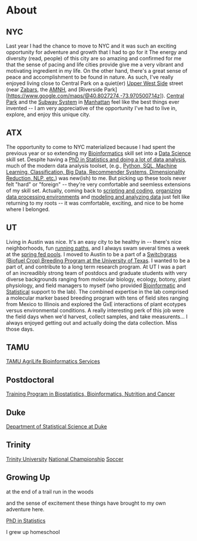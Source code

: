 # About

## NYC

Last year I had the chance to move to NYC and it was such an exciting opportunity 
for adventure and growth that I had to go for it 
The energy and diversity (read, people) of this city are so amazing and
confirmed for me that the sense of pacing and life 
cities provide give me a very vibrant and motivating ingredient in my life.
On the other hand, there's a great sense of peace and accomplishment to be found
in nature. As such, I've really enjoyed living close to Central Park on a quiet(er)
[Upper West Side](https://www.google.com/maps/@40.7851626,-73.9739507,14z) street (near
[Zabars](https://www.google.com/maps/place/Zabar's/@40.7848188,-73.984094,16z/data=!4m5!3m4!1s0x89c258862e7ae59b:0x161b26b78af02870!8m2!3d40.7848148!4d-73.9797113),
the [AMNH](https://www.google.com/maps/place/American+Museum+of+Natural+History/@40.7802558,-73.9829629,15z/data=!4m5!3m4!1s0x89c258f4b00f7a09:0xa27d8172624c5db1!8m2!3d40.7813241!4d-73.9739882), and
[Riverside Park][https://www.google.com/maps/@40.8027274,-73.9705007,14z]).
[Central Park](https://www.google.com/maps/place/Central+Park/@40.7438632,-74.0175455,12z/data=!4m5!3m4!1s0x89c2589a018531e3:0xb9df1f7387a94119!8m2!3d40.7828647!4d-73.9653551) and the [Subway System](http://web.mta.info/maps/submap.html) in [Manhattan](https://en.wikipedia.org/wiki/Boroughs_of_New_York_City)
feel like the best things ever invented -- I am very appreciative of the opportunity I've had to live in, explore, and enjoy this unique city. 

## ATX

The opportunity to come to NYC materialized because I had spent the previous year or so
extending my [Bioinformatics](https://github.com/pointOfive/Examples/tree/master/Compute#hpc) skill set
into a [Data Science](https://github.com/pointOfive/Examples/tree/master/Lectures) skill set.
Despite having a [PhD in Statistics and doing a lot of data analysis](https://github.com/pointOfive/Examples/tree/master/Papers#publications),
much of the modern data analysis toolset, (e.g., [Python, SQL, Machine Learning, Classification, Big Data, Recommender Systems, Dimensionality Reduction, NLP, etc.](https://github.com/pointOfive/Examples/tree/master/Lectures#lecture-material))
was new(ish) to me.  But picking up these tools never felt "hard" or "foreign" -- they're very comfortable and seemless extensions of my skill set.
Actually, coming back to [scripting and coding](https://github.com/pointOfive/Examples/tree/master/Code),
[organizing data processing environments](https://github.com/pointOfive/Examples/tree/master/Compute#aws-ec2emrs3) and
[modeling and analyzing data](https://github.com/pointOfive/Examples/tree/master/Examples) just felt like returning to my roots -- it was comfortable, exciting, and
nice to be home where I belonged.

## UT

Living in Austin was nice.  It's an easy city to be healthy in -- there's
nice neighborhoods, fun [running paths](http://www.mountainbiketx.com/downloads/texas/maps/Shoal_Creek.pdf), and I always swam several times a week at the
[spring fed pools](https://www.google.com/maps/place/Deep+Eddy+Municipal+Pool/@30.2742588,-97.7777817,15z/data=!4m5!3m4!1s0x8644b546480d4c9f:0x36e8599164fc2421!8m2!3d30.276515!4d-97.7732058).
I moved to Austin to be a part of a [Switchgrass (Biofuel Crop) Breeding Program at the University of Texas](https://sites.cns.utexas.edu/juenger_lab/home).
I wanted to be a part of, and contribute to a long term research program.
At UT I was a part of an increadibly strong team of postdocs and graduate students with very diverse backgrounds ranging from 
molecular biology, ecology, botony, plant physiology, and field managers to myself (who provided
[Bioinformatic](https://github.com/pointOfive/Examples/tree/master/Compute#open-source-tools) and
[Statistical](https://github.com/pointOfive/Examples/tree/master/Papers#publications) support to the lab).
The combined expertise in the lab comprised a molecular marker based breeding program
with tens of field sites ranging from Mexico to Illinois and 
explored the GxE interactions of plant ecotypes versus environmental conditions.
A really interesting perk of this job were the field days when we'd harvest, collect
samples, and take measurents... I always enjoyed getting out and actually doing the data collection.
Miss those days.


## TAMU

[TAMU AgriLife Bioinformatics Services](http://www.txgen.tamu.edu)

## Postdoctoral

[Training Program in Biostatistics, Bioinformatics, Nutrition and Cancer](https://www.stat.tamu.edu/train/index.html)

## Duke 

[Department of Statistical Science at Duke](https://stat.duke.edu)

## Trinity

[Trinity University](https://new.trinity.edu)
[National Championship](http://www.trinitytigers.com/history/nationalchampions/index)
[Soccer](http://www.trinitytigers.com/sports/msoc/index)

## Growing Up

at the end of a trail run in the woods

and the sense of excitement these
things have brought to my own adventure here.


[PhD in Statistics](https://github.com/pointOfive/Examples/tree/master/Papers#publications)


I grew up homeschool